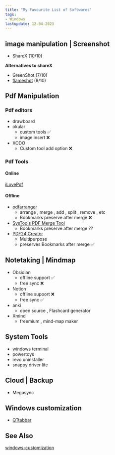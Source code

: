```yaml
---
title: "My Favourite List of Softwares"
tags:
- Windows
lastupdate: 12-04-2023
---
```


## image manipulation | Screenshot
- ShareX (10/10)

**Alternatives to shareX**
- GreenShot (7/10)
- [flameshot](https://flameshot.org/#download) (8/10)

## Pdf Manipulation
### Pdf editors
- drawboard
- okular
	- custom tools ✅
	- image insert ❌
- XODO
	- Custom tool add option ❌

### Pdf Tools
#### Online
[iLovePdf](https://www.ilovepdf.com/)

#### Offline
- [pdfarranger](https://github.com/pdfarranger/pdfarranger) 
	- arrange , merge , add , split , remove , etc
	- Bookmarks preserve after merge ❌
- [SysTools PDF Merge Tool](https://www.systoolsgroup.com/pdf-merge.html)
	- Bookmarks preserve after merge ??
- [PDF24 Creator](https://tools.pdf24.org/en/creator) 
	- Multipurpose
	- preserves Bookmarks after merge ✅

## Notetaking | Mindmap
- Obsidian
	- offline support ✅
	- free sync ❌
- Notion
	- offline supoort ❌
	- free sync ✅
- anki
	- open source , Flashcard generator
- Xmind
	- freemium , mind-map maker

## System Tools
- windows terminal
- powertoys
- revo uninstaller
- snappy driver lite

## Cloud | Backup
- Megasync

## Windows customization
- [QTtabbar](http://qttabbar.wikidot.com/) 


## See Also
[windows-customization](tech/windows/windows-customization.md)